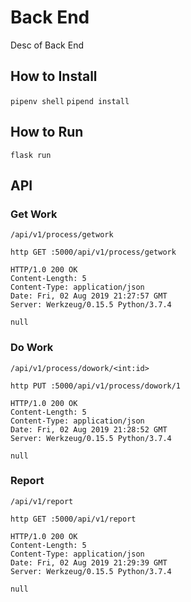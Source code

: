 # Back End

Desc of Back End

## How to  Install

`pipenv shell`
`pipend install`

## How to Run

`flask run`

## API


### Get Work
`/api/v1/process/getwork`
```
http GET :5000/api/v1/process/getwork

HTTP/1.0 200 OK
Content-Length: 5
Content-Type: application/json
Date: Fri, 02 Aug 2019 21:27:57 GMT
Server: Werkzeug/0.15.5 Python/3.7.4

null
```

### Do Work
`/api/v1/process/dowork/<int:id>`
```
http PUT :5000/api/v1/process/dowork/1

HTTP/1.0 200 OK
Content-Length: 5
Content-Type: application/json
Date: Fri, 02 Aug 2019 21:28:52 GMT
Server: Werkzeug/0.15.5 Python/3.7.4

null
```

### Report
`/api/v1/report`
```
http GET :5000/api/v1/report

HTTP/1.0 200 OK
Content-Length: 5
Content-Type: application/json
Date: Fri, 02 Aug 2019 21:29:39 GMT
Server: Werkzeug/0.15.5 Python/3.7.4

null
```
